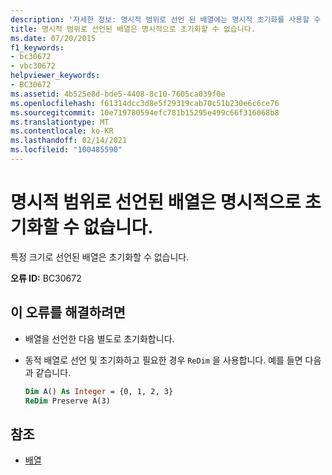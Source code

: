 ```yaml
---
description: '자세한 정보: 명시적 범위로 선언 된 배열에는 명시적 초기화를 사용할 수 없습니다.'
title: 명시적 범위로 선언된 배열은 명시적으로 초기화할 수 없습니다.
ms.date: 07/20/2015
f1_keywords:
- bc30672
- vbc30672
helpviewer_keywords:
- BC30672
ms.assetid: 4b525e8d-bde5-4408-8c10-7605ca039f0e
ms.openlocfilehash: f61314dcc3d8e5f29319cab70c51b230e6c6ce76
ms.sourcegitcommit: 10e719780594efc781b15295e499c66f316068b8
ms.translationtype: MT
ms.contentlocale: ko-KR
ms.lasthandoff: 02/14/2021
ms.locfileid: "100485590"
---
```

# <a name="explicit-initialization-is-not-permitted-for-arrays-declared-with-explicit-bounds"></a>명시적 범위로 선언된 배열은 명시적으로 초기화할 수 없습니다.

특정 크기로 선언된 배열은 초기화할 수 없습니다.

**오류 ID:** BC30672

## <a name="to-correct-this-error"></a>이 오류를 해결하려면

- 배열을 선언한 다음 별도로 초기화합니다.

- 동적 배열로 선언 및 초기화하고 필요한 경우 `ReDim` 을 사용합니다. 예를 들면 다음과 같습니다.

  ```vb
  Dim A() As Integer = {0, 1, 2, 3}
  ReDim Preserve A(3)
  ```

## <a name="see-also"></a>참조

- [배열](../programming-guide/language-features/arrays/index.md)
